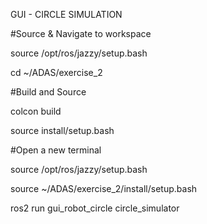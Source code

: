 GUI - CIRCLE SIMULATION

#Source & Navigate to workspace

source /opt/ros/jazzy/setup.bash

cd ~/ADAS/exercise_2

#Build and Source

colcon build

source install/setup.bash

#Open a new terminal 

source /opt/ros/jazzy/setup.bash

source ~/ADAS/exercise_2/install/setup.bash

ros2 run gui_robot_circle circle_simulator
